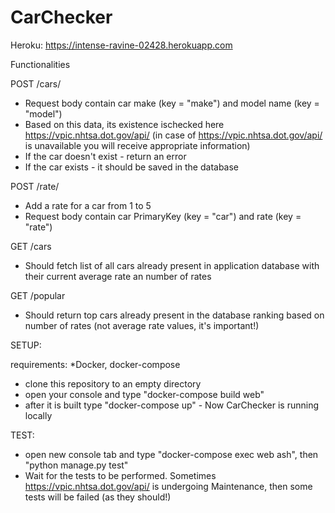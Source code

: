 # CarChecker
Heroku: https://intense-ravine-02428.herokuapp.com

Functionalities

POST /cars/
* Request body contain car make (key = "make") and model name (key = "model")
* Based on this data, its existence ischecked here https://vpic.nhtsa.dot.gov/api/ (in case of https://vpic.nhtsa.dot.gov/api/ is unavailable you will receive appropriate information)
* If the car doesn't exist - return an error
* If the car exists - it should be saved in the database

POST /rate/
* Add a rate for a car from 1 to 5
* Request body contain car PrimaryKey (key = "car") and rate (key = "rate")

GET /cars
* Should fetch list of all cars already present in application database with their current average rate an number of rates

GET /popular
* Should return top cars already present in the database ranking based on number of rates (not average rate values, it's important!)

SETUP:

requirements:
*Docker, docker-compose

* clone this repository to an empty directory
* open your console and type "docker-compose build web"
* after it is built type "docker-compose up" - Now CarChecker is running locally

TEST:
* open new console tab and type "docker-compose exec web ash", then "python manage.py test"
* Wait for the tests to be performed. Sometimes https://vpic.nhtsa.dot.gov/api/ is undergoing Maintenance, then some tests will be failed (as they should!) 
